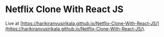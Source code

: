 # Netflix Clone With React JS

Live at [https://harikiranvusirikala.github.io/Netflix-Clone-With-React-JS/](https://harikiranvusirikala.github.io/Netflix-Clone-With-React-JS/).
